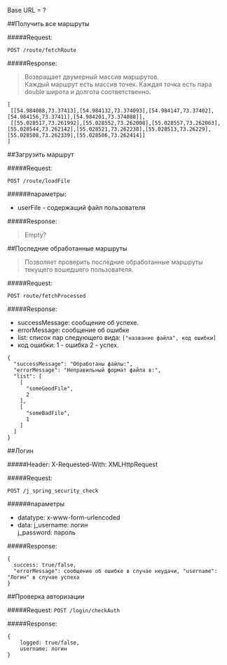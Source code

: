 Base URL = ?


##Получить все маршруты

#####Request:

`POST /route/fetchRoute`

#####Response:
> Возвращает двумерный массив маршрутов.  
> Каждый маршрут есть массив точек.
> Каждая точка есть пара double широта и долгота соответственно.

```
[
 [[54.984088,73.37413],[54.984132,73.374093],[54.984147,73.37402],[54.984156,73.37411],[54.984201,73.374088]],
 [[55.028517,73.261992],[55.028552,73.262008],[55.028557,73.262063],[55.028544,73.262142],[55.028521,73.262238],[55.028513,73.26229],[55.028508,73.262339],[55.028506,73.262414]]
]
```

##Загрузить маршрут

#####Request:

`POST /route/loadFile`

######параметры:
* userFile - содержащий файл пользователя

#####Response:
> Empty?

##Последние обработанные маршруты
> Позволяет проверить последние обработанные маршруты текущего вошедшего пользователя.

#####Request:

`POST route/fetchProcessed`

#####Response:
* successMessage: сообщение об успехе.  
* errorMessage: сообщение об ошибке  
* list: список пар следующего вида: `["название файла", код ошибки]`
* код ошибки: 1 - ошибка 2 - успех.   

```
{
  "successMessage": "Обработаны файлы:",
  "errorMessage": "Неправильный формат файла в:",
  "list": [
    [
      "someGoodFile",
      2
    ],
    [
      "someBadFile",
      1
    ]
  ]
}
```

##Логин

#####Header:
X-Requested-With: XMLHttpRequest

#####Request:

`POST /j_spring_security_check`

######параметры
* datatype: x-www-form-urlencoded  
* data: j_username: логин  
        j_password: пароль  

#####Response:
```
{  
  success: true/false, 
  "errorMessage": сообщение об ошибке в случае неудачи, "username": "Логин" в случае успеха 
}
```  

##Проверка авторизации

#####Request:
`POST /login/checkAuth`

#####Response:

```
{
    logged: true/false,
    username: логин
}
```
